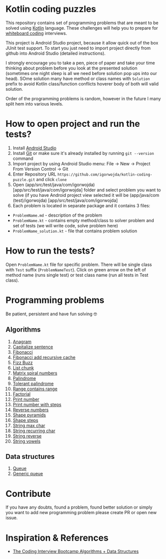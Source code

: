 # Kotlin coding puzzles
This repository contains set of programming problems that are meant to be solved using [Kotlin](https://kotlinlang.org/) language. These
challenges will help you to prepare for [whiteboard coding](https://www.quora.com/What-is-whiteboard-coding) interviews.

This project is Android Studio project, because it allow quick out of the box JUnit test support. To start you just need to import project
directly from github into Android Studio (detailed instructions).

I strongly encourage you to take a pen, piece of paper and take your time thinking about problem before you look at the presented solution
(sometimes one night sleep is all we need before solution pop ups into our head). SOme solution many have method or class names with
`Solution` prefix to avoid Kotlin class/function conflicts hoverer body of both will valid solution.

Order of the programming problems is random, however in the future I many split hem into various levels.

# How to open project and run the tests?
1. Install [Android Studio](https://developer.android.com/studio/)
1. Install [Git](https://git-scm.com/downloads) or make sure it's already installed by running `git --version` command
2. Import project by using Android Studio menu: File -> New -> Project From Version Control -> Git
3. Enter Repository URL `https://github.com/igorwojda/kotlin-coding-puzzle.git`  and click `clone`
4. Open (app/src/test/java/com/igorwojda) [app/src/test/java/com/igorwojda] folder and select problem you want to solve
 (if you have Android project view selected it will be (app/java/com (test)/igorwojda) [app/src/test/java/com/igorwojda]
5. Each problem is located in separate package and it contains 3 files:
* `ProblemName.md` - description of the problem
* `ProblemName.kt` - contains empty method/class to solver problem and set of tests (we will write code, solve problem here)
* `ProblemName_solution.kt` - file that contains problem solution

# How to run the tests?
Open `ProblemName.kt` file for specific problem. There will be single class with `Test` suffix (`ProblemNameTest`). Click on green arrow
on the left of method name (runs single test) or test class name (run all tests in Test class).

# Programming problems
Be patient, persistent and have fun solving 🤓

## Algorithms
1. [Anagram](app/src/test/java/com/igorwojda/codingpuzzle/anagram/Anagram.md)
1. [Capitalize sentence](app/src/test/java/com/igorwojda/codingpuzzle/calitalisesentence/CapitalizeSentence.md)
1. [Fibonacci](app/src/test/java/com/igorwojda/codingpuzzle/fibonacci/classic/Fibonacci.md)
1. [Fibonacci add recursive cache](app/src/test/java/com/igorwojda/codingpuzzle/fibonacci/recursivecache/FibonacciRecursiveCache.md)
1. [Fizz Buzz](app/src/test/java/com/igorwojda/codingpuzzle/fizzbuzz/FizzBuzz.md)
1. [List chunk](app/src/test/java/com/igorwojda/codingpuzzle/listchunk/ListChunk.md)
1. [Matrix spiral numbers](app/src/test/java/com/igorwojda/codingpuzzle/matrix/spiralnumbers/SpiralNumbers.md)
1. [Palindrome](app/src/test/java/com/igorwojda/codingpuzzle/palindrome/classic/Palindrome.md)
1. [Tolerant palindrome](app/src/test/java/com/igorwojda/codingpuzzle/palindrome/tolerant/TolerantPalindrome.md)
1. [Range contains range](app/src/test/java/com/igorwojda/codingpuzzle/rangecontainsrange/RangeContainsRange.md)
1. [Factorial](app/src/test/java/com/igorwojda/codingpuzzle/factorial/Factorial.md)
1. [Print number](app/src/test/java/com/igorwojda/codingpuzzle/printnumber/classic/PrintNumber.md)
1. [Print number with steps](app/src/test/java/com/igorwojda/codingpuzzle/printnumber/steps/PrintNumberWithSteps.md)
1. [Reverse numbers](app/src/test/java/com/igorwojda/codingpuzzle/reverseint/ReverseInt.md)
1. [Shape pyramids](app/src/test/java/com/igorwojda/codingpuzzle/shape/pyramids/Pyramids.md)
1. [Shape steps](app/src/test/java/com/igorwojda/codingpuzzle/shape/steps/Steps.md)
1. [String max char](app/src/test/java/com/igorwojda/codingpuzzle/string/maxchar/MaxChar.md)
1. [String recurring char](app/src/test/java/com/igorwojda/codingpuzzle/string/recurringchar/RecurringChar.md)
1. [String reverse](app/src/test/java/com/igorwojda/codingpuzzle/string/reverse/Reverse.md)
1. [String vowels](app/src/test/java/com/igorwojda/codingpuzzle/string/vowels/Vowels.md)

## Data structures
1. [Queue](app/src/test/java/com/igorwojda/datastructure/queue/Queue.md)
1. [Generic queue](app/src/test/java/com/igorwojda/datastructure/genericqueue/GenericQueue.md)

# Contribute
If you have any doubts, found a problem, found better solution or simply you want to add new programming problem please create PR
or open new issue.

# Inspiration & References
* [The Coding Interview Bootcamp Algorithms + Data Structures](https://www.udemy.com/coding-interview-bootcamp-algorithms-and-data-structure/)
